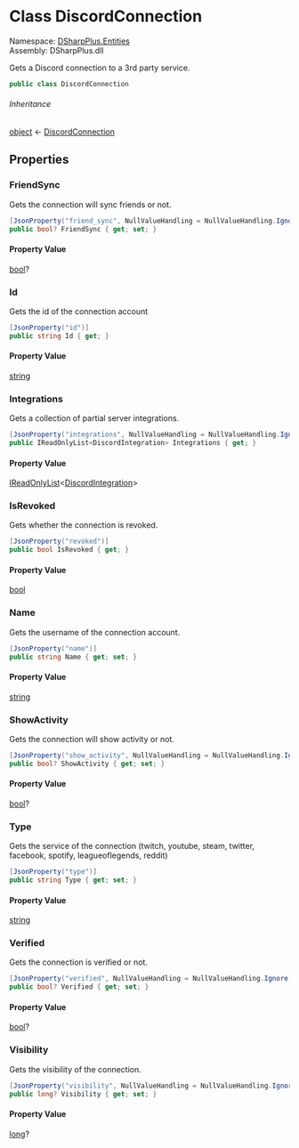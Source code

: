 # Class DiscordConnection

Namespace: [DSharpPlus.Entities](DSharpPlus.Entities.md)  
Assembly: DSharpPlus.dll

Gets a Discord connection to a 3rd party service.

```csharp
public class DiscordConnection
```

###### Inheritance

[object](https://learn.microsoft.com/dotnet/api/system.object) ← 
[DiscordConnection](DSharpPlus.Entities.DiscordConnection.md)

## Properties

### <a id="DSharpPlus_Entities_DiscordConnection_FriendSync"></a>FriendSync

Gets the connection will sync friends or not.

```csharp
[JsonProperty("friend_sync", NullValueHandling = NullValueHandling.Ignore)]
public bool? FriendSync { get; set; }
```

#### Property Value

[bool](https://learn.microsoft.com/dotnet/api/system.boolean)?

### <a id="DSharpPlus_Entities_DiscordConnection_Id"></a>Id

Gets the id of the connection account

```csharp
[JsonProperty("id")]
public string Id { get; }
```

#### Property Value

[string](https://learn.microsoft.com/dotnet/api/system.string)

### <a id="DSharpPlus_Entities_DiscordConnection_Integrations"></a>Integrations

Gets a collection of partial server integrations.

```csharp
[JsonProperty("integrations", NullValueHandling = NullValueHandling.Ignore)]
public IReadOnlyList<DiscordIntegration> Integrations { get; }
```

#### Property Value

[IReadOnlyList](https://learn.microsoft.com/dotnet/api/system.collections.generic.ireadonlylist\-1)<[DiscordIntegration](DSharpPlus.Entities.DiscordIntegration.md)\>

### <a id="DSharpPlus_Entities_DiscordConnection_IsRevoked"></a>IsRevoked

Gets whether the connection is revoked.

```csharp
[JsonProperty("revoked")]
public bool IsRevoked { get; }
```

#### Property Value

[bool](https://learn.microsoft.com/dotnet/api/system.boolean)

### <a id="DSharpPlus_Entities_DiscordConnection_Name"></a>Name

Gets the username of the connection account.

```csharp
[JsonProperty("name")]
public string Name { get; set; }
```

#### Property Value

[string](https://learn.microsoft.com/dotnet/api/system.string)

### <a id="DSharpPlus_Entities_DiscordConnection_ShowActivity"></a>ShowActivity

Gets the connection will show activity or not.

```csharp
[JsonProperty("show_activity", NullValueHandling = NullValueHandling.Ignore)]
public bool? ShowActivity { get; set; }
```

#### Property Value

[bool](https://learn.microsoft.com/dotnet/api/system.boolean)?

### <a id="DSharpPlus_Entities_DiscordConnection_Type"></a>Type

Gets the service of the connection (twitch, youtube, steam, twitter, facebook, spotify, leagueoflegends, reddit)

```csharp
[JsonProperty("type")]
public string Type { get; set; }
```

#### Property Value

[string](https://learn.microsoft.com/dotnet/api/system.string)

### <a id="DSharpPlus_Entities_DiscordConnection_Verified"></a>Verified

Gets the connection is verified or not.

```csharp
[JsonProperty("verified", NullValueHandling = NullValueHandling.Ignore)]
public bool? Verified { get; set; }
```

#### Property Value

[bool](https://learn.microsoft.com/dotnet/api/system.boolean)?

### <a id="DSharpPlus_Entities_DiscordConnection_Visibility"></a>Visibility

Gets the visibility of the connection.

```csharp
[JsonProperty("visibility", NullValueHandling = NullValueHandling.Ignore)]
public long? Visibility { get; set; }
```

#### Property Value

[long](https://learn.microsoft.com/dotnet/api/system.int64)?

